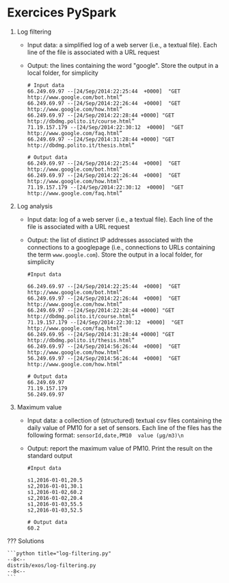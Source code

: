 # Exercices PySpark

1. Log filtering
    - Input data: a simplified log of a web server (i.e., a textual file). Each line of the file is associated with a URL request
    - Output: the lines containing the word "google". Store the output in a local folder, for simplicity

        ```logs
        # Input data
        66.249.69.97 --[24/Sep/2014:22:25:44  +0000]  "GET http://www.google.com/bot.html”
        66.249.69.97 --[24/Sep/2014:22:26:44  +0000]  "GET  http://www.google.com/how.html”
        66.249.69.97 --[24/Sep/2014:22:28:44 +0000] "GET http://dbdmg.polito.it/course.html”
        71.19.157.179 --[24/Sep/2014:22:30:12  +0000]  "GET http://www.google.com/faq.html”
        66.249.69.97 --[24/Sep/2014:31:28:44 +0000] "GET http://dbdmg.polito.it/thesis.html”

        # Output data
        66.249.69.97 --[24/Sep/2014:22:25:44  +0000]  "GET http://www.google.com/bot.html”
        66.249.69.97 --[24/Sep/2014:22:26:44  +0000]  "GET  http://www.google.com/how.html”
        71.19.157.179 --[24/Sep/2014:22:30:12  +0000]  "GET http://www.google.com/faq.html”
        ```

1. Log analysis
    - Input data: log of a web server (i.e., a textual file). Each line of the file is associated  with a URL request
    - Output: the list of distinct IP addresses associated with the connections to a googlepage (i.e., connections to URLs containing the term `www.google.com`). Store the output in a local folder, for simplicity

        ```logs
        #Input data
        
        66.249.69.97 --[24/Sep/2014:22:25:44  +0000]  "GET http://www.google.com/bot.html”
        66.249.69.97 --[24/Sep/2014:22:26:44  +0000]  "GET  http://www.google.com/how.html”
        66.249.69.97 --[24/Sep/2014:22:28:44 +0000] "GET http://dbdmg.polito.it/course.html”
        71.19.157.179 --[24/Sep/2014:22:30:12  +0000]  "GET http://www.google.com/faq.html”
        66.249.69.95 --[24/Sep/2014:31:28:44 +0000] "GET http://dbdmg.polito.it/thesis.html”
        66.249.69.97 --[24/Sep/2014:56:26:44  +0000]  "GET http://www.google.com/how.html”
        56.249.69.97 --[24/Sep/2014:56:26:44  +0000]  "GET http://www.google.com/how.html”

        # Output data
        66.249.69.97
        71.19.157.179
        56.249.69.97
        ```

1. Maximum value
    - Input data: a collection of (structured) textual csv files containing the daily value of PM10 for a set of sensors. Each line of the files has the following format: `sensorId,date,PM10  value (μg/m3)\n`
    - Output: report the maximum value of PM10. Print the result on the standard output

        ```logs
        #Input data
        
        s1,2016-01-01,20.5
        s2,2016-01-01,30.1
        s1,2016-01-02,60.2
        s2,2016-01-02,20.4
        s1,2016-01-03,55.5
        s2,2016-01-03,52.5

        # Output data
        60.2
        ```

??? Solutions

    ```python title="log-filtering.py"
    --8<--
    distrib/exos/log-filtering.py
    --8<--
    ```
